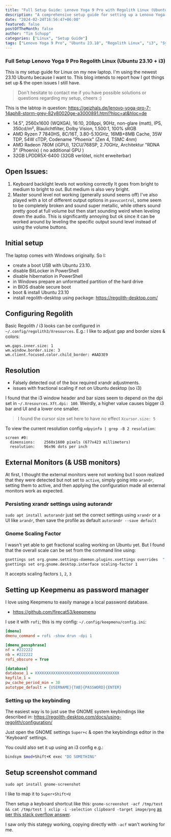 ```yaml
---
title: "Full Setup Guide: Lenovo Yoga 9 Pro with Regolith Linux (Ubuntu 23.10 + i3)"
description: "A comprehensive setup guide for setting up a Lenovo Yoga 9 Pro with Ubuntu 23.10 and Regolith i3, including resolution and external monitors configuration, and workarounds for common issues."
date: "2024-02-24T16:56:47+06:00"
featured: false
postOfTheMonth: false
author: "Tim Schupp"
categories: ["Linux", "Setup Guide"]
tags: ["Lenovo Yoga 9 Pro", "Ubuntu 23.10", "Regolith Linux", "i3", "System Configuration", "Troubleshooting"]
---
```


### Full Setup Lenovo Yoga 9 Pro Regolith Linux (Ubuntu 23.10 + i3)

This is my setup guide for Linux on my new laptop. I'm using the newest 23.10 Ubuntu because I want to.
This blog intends to report how I got things set up & the open issues I still have.

> Don't hesitate to contact me if you have possible solutions or questions regarding my setup, cheers :)

This is the labtop in question: https://geizhals.de/lenovo-yoga-pro-7-14aph8-storm-grey-82y80020ge-a3000891.html?hloc=at&hloc=de

- 14.5", 2560x1600 (WQXGA), 16:10, 208ppi, 90Hz, non-glare (matt), IPS, 350cd/​m², Blaulichtfilter, Dolby Vision, 1.500:1, 100% sRGB 
- AMD Ryzen 7 7840HS, 8C/16T, 3.80-5.10GHz, 16MB+8MB Cache, 35W TDP, 54W cTDP, Codename "Phoenix" (Zen 4, TSMC 4nm) 
- AMD Radeon 780M (iGPU), 12CU/768SP, 2.70GHz, Architektur "RDNA 3" (Phoenix) ( no additional GPU )
- 32GB LPDDR5X-6400 (32GB verlötet, nicht erweiterbar) 


## Open Issues:

1. Keyboard backlight levels not working correctly
It goes from bright to medium to bright to out. But medium is also very bright.
2. Master sound level not working (generally sound seems off)
I've also played with a lot of different output options in `pavucontrol`,
some seem to be completely broken and sound super metallic, while others sound pretty good at full volume but then start sounding weird when leveling down the audio.
This is significantly annoying but ok since it can be worked around by leveling the specific output sound level instead of using the volume buttons.

## Initial setup

The laptop comes with Windows originally. So I:

- create a boot USB with Ubuntu 23.10.
- disable BitLocker in PowerShell
- disable hibernation in PowerShell
- in Windows prepare an unformatted partition of the hard drive
- in BIOS disable secure boot
- boot & install Ubuntu 23.10
- install regolith-desktop using package: https://regolith-desktop.com/

## Configuring Regolith

Basic Regolith / i3 looks can be configured in `~/.config/regolith3/Xresources`.
E.g.: I like to adjust gap and border sizes & colors:

```
wm.gaps.inner.size: 1
wm.window.border.size: 3
wm.client.focused.color.child_border: #AAD3E9
```

## Resolution

- Falsely detected out of the box required xrandr adjustments.
- issues with fractional scaling if not on Ubuntu desktop (so i3)

I found that the i3 window header and bar sizes seem to depend on the dpi set in `~/.Xresources`.
`Xft.dpi: 100`. Weirdly, a higher value causes bigger i3 bar and UI and a lower one smaller.

> I found the cursor size set here to have no effect `Xcursor.size: 5`

To view the current resolution config `xdpyinfo | grep -B 2 resolution`:

```
screen #0:
  dimensions:    2560x1600 pixels (677x423 millimeters)
  resolution:    96x96 dots per inch
```

## External Monitors (& USB monitors)

At first, I thought the external monitors were not working but I soon realized that they were detected but not set to `active`, simply going into `arandr`, setting them to active, and then applying the configuration made all external monitors work as expected.

### Persisting xrandr settings using autorandr

`sudo apt install autorandr` just set the correct settings using `xrandr` or a UI like `arandr`,
then save the profile as default `autorandr --save default`

### Gnome Scaling Factor

I wasn't yet able to get fractional scaling working on Ubuntu yet.
But I found that the overall scale can be set from the command line using:

```bash
gsettings set org.gnome.settings-daemon.plugins.xsettings overrides  "[{'Gdk/WindowScalingFactor', <1>}]"
gsettings set org.gnome.desktop.interface scaling-factor 1
```

It accepts scaling factors `1`, `2`, `3`

## Setting up Keepmenu as password manager

I love using Keepmenu to easily manage a local password database.

- https://github.com/firecat53/keepmenu

I use it with `rofi`; this is my config: `~/.config/keepmenu/config.ini`:

```ini
[dmenu]
dmenu_command = rofi -show drun -dpi 1

[dmenu_passphrase]
nf = #222222
nb = #222222
rofi_obscure = True

[database]
database_1 = XXXXXXXXXXXXXXXXXXXXXXXXXXXXXXXXXXXXX
keyfile_1 = 
pw_cache_period_min = 30
autotype_default = {USERNAME}{TAB}{PASSWORD}{ENTER}
```

### Setting up the keybinding

The easiest way is to just use the GNOME system keybindings like described in: https://regolith-desktop.com/docs/using-regolith/configuration/

Just open the GNOME settings `Super+c` & open the keybindings editor in the 'Keyboard' settings.

You could also set it up using an i3 config e.g.:

```bash
bindsym $mod+Shift+K exec "DO SOMETHING"
```

## Setup screenshot command

`sudo apt install gnome-screenshot`

I like to map it to `Super+Shift+U`

Then setup a keyboard shortcut like this: `gnome-screenshot -acf /tmp/test && cat /tmp/test | xclip -i -selection clipboard -target image/png`
[as per this stack overflow answer](https://askubuntu.com/questions/1196914/gnome-screenshot-cant-copy-to-clipboard-in-ubuntu-18-04).

I saw only this stategy working, copying directly with `-acf` wan't working for me.
